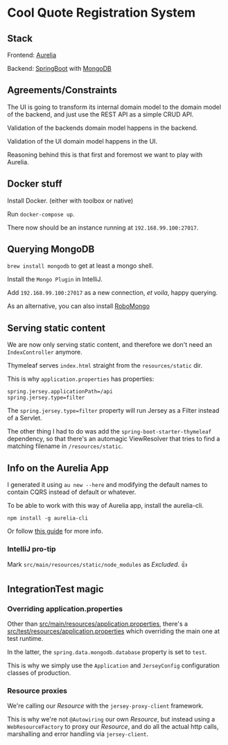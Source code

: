 # Cool Quote Registration System

## Stack
Frontend: [Aurelia](http://aurelia.io/)

Backend: [SpringBoot](http://projects.spring.io/spring-boot/) with [MongoDB](https://www.mongodb.com/)

## Agreements/Constraints
The UI is going to transform its internal domain model to the domain model of the backend, and just use the REST API as a simple CRUD API.

Validation of the backends domain model happens in the backend.

Validation of the UI domain model happens in the UI.

Reasoning behind this is that first and foremost we want to play with Aurelia.

## Docker stuff
Install Docker. (either with toolbox or native)

Run `docker-compose up`.

There now should be an instance running at `192.168.99.100:27017`.

## Querying MongoDB
`brew install mongodb` to get at least a mongo shell.

Install the `Mongo Plugin` in IntelliJ.

Add `192.168.99.100:27017` as a new connection, _et voila_, happy querying.

As an alternative, you can also install [RoboMongo](https://robomongo.org/)

## Serving static content
We are now only serving static content, and therefore we don't need an `IndexController` anymore.

Thymeleaf serves `index.html` straight from the `resources/static` dir.

This is why `application.properties` has properties:

    spring.jersey.applicationPath=/api
    spring.jersey.type=filter

The `spring.jersey.type=filter` property will run Jersey as a Filter instead of a Servlet.

The other thing I had to do was add the `spring-boot-starter-thymeleaf` dependency, so that there's an automagic ViewResolver that tries to find a matching filename in `/resources/static`.

## Info on the Aurelia App
I generated it using `au new --here` and modifying the default names to contain CQRS instead of default or whatever.

To be able to work with this way of Aurelia app, install the aurelia-cli.

```
npm install -g aurelia-cli
```

Or follow [this guide](http://aurelia.io/hub.html#/doc/article/aurelia/framework/latest/the-aurelia-cli/1) for more info.

### IntelliJ pro-tip
Mark `src/main/resources/static/node_modules` as _Excluded_. :+1:

## IntegrationTest magic
### Overriding application.properties
Other than [src/main/resources/application.properties](src/main/resources/application.properties), there's a [src/test/resources/application.properties](src/test/resources/application.properties) which overriding the main one at test runtime.

In the latter, the `spring.data.mongodb.database` property is set to `test`.

This is why we simply use the `Application` and `JerseyConfig` configuration classes of production.

### Resource proxies
We're calling our _Resource_ with the `jersey-proxy-client` framework.

This is why we're not `@Autowiring` our own _Resource_, but instead using a `WebResourceFactory` to proxy our _Resource_, and do all the actual http calls, marshalling and error handling via `jersey-client`.
